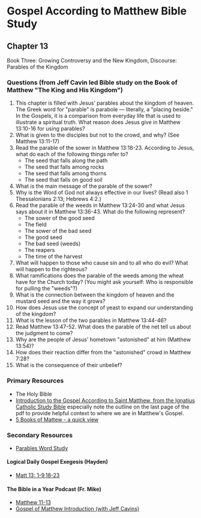 # Gospel According to Matthew Bible Study

## Chapter 13

Book Three: Growing Controversy and the New Kingdom, Discourse: Parables of the Kingdom

### Questions (from Jeff Cavin led Bible study on the Book of Matthew "The King and His Kingdom")

1. This chapter is filled with Jesus’ parables about the kingdom of heaven. The Greek word for "parable" is parabole — literally, a "placing beside." In the Gospels, it is a comparison from everyday life that is used to illustrate a spiritual truth. What reason does Jesus give in Matthew 13:10-16 for using parables?
2. What is given to the disciples but not to the crowd, and why? (See Matthew 13:11-17)
3. Read the parable of the sower in Matthew 13:18-23. According to Jesus, what do each of the following things refer to?
   - The seed that falls along the path
   - The seed that falls among rocks
   - The seed that falls among thorns
   - The seed that falls on good soil
4. What is the main message of the parable of the sower?
5. Why is the Word of God not always effective in our lives? (Read also 1 Thessalonians 2:13; Hebrews 4:2.)
6. Read the parable of the weeds in Matthew 13:24-30 and what Jesus says about it in Matthew 13:36-43. What do the following represent?
   - The sower of the good seed
   - The field
   - The sower of the bad seed
   - The good seed
   - The bad seed (weeds)
   - The reapers
   - The time of the harvest
7. What will happen to those who cause sin and to all who do evil? What will happen to the righteous?
8. What ramifications does the parable of the weeds among the wheat have for the Church today? (You might ask yourself: Who is responsible for pulling the "weeds"?)
9. What is the connection between the kingdom of heaven and the mustard seed and the way it grows?
10. How does Jesus use the concept of yeast to expand our understanding of the kingdom?
11. What is the lesson of the two parables in Matthew 13:44-46?
12. Read Matthew 13:47-52. What does the parable of the net tell us about the judgment to come?
13. Why are the people of Jesus’ hometown "astonished" at him (Matthew  13:54)?
14. How does their reaction differ from the "astonished" crowd in Matthew 7:28?
15. What is the consequence of their unbelief?

### Primary Resources

* The Holy Bible
* [Introduction to the Gospel According to Saint Matthew, from the Ignatius Catholic Study Bible](https://drive.google.com/file/d/1IbrAF5TRJj90vyF3-0E3qVN-1Fx6pDYB/view?usp=drive_link)
  especially note the outline on the last page of the pdf to provide helpful context to where we are in Matthew's
  Gospel.
* [5 Books of Mattew - a quick view](https://drive.google.com/file/d/1ZLQ7OxPDoCfhrEc0dyJTNqB-KYKo5Ot5/view?usp=sharing)

### Secondary Resources
* [Parables Word Study](https://drive.google.com/file/d/19hrBls4jXDYmWdC3pomSvnsfed-0Mvsl/view?usp=sharing)

#### Logical Daily Gospel Exegesis (Hayden)
* [Matt 13: 1-9,18-23](https://open.spotify.com/episode/17FTqxmYREAdw2dDyIFy8U)

#### The Bible in a Year Podcast (Fr. Mike)

* [Matthew 11-13](https://open.spotify.com/episode/4i0JB2ywusBP45hOyf2Ovx)
* [Gospel of Matthew Introduction (with Jeff Cavins)](https://open.spotify.com/episode/4oKy0KCxtQWmdO6THASsGC)


